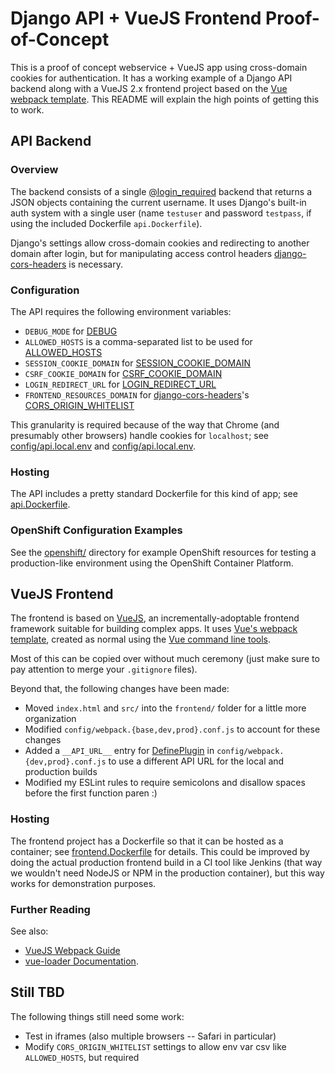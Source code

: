 # Django API + VueJS Frontend Proof-of-Concept

This is a proof of concept webservice + VueJS app using cross-domain cookies for authentication. It has a working
example of a Django API backend along with a VueJS 2.x frontend project based on the
[Vue webpack template](https://github.com/vuejs-templates/webpack).  This README will explain the high points of
getting this to work.

## API Backend

### Overview

The backend consists of a single
[@login_required](https://docs.djangoproject.com/en/1.11/topics/auth/default/#the-login-required-decorator) backend that
returns a JSON objects containing the current username. It uses Django's built-in auth system with a single user (name
`testuser` and password `testpass`, if using the included Dockerfile `api.Dockerfile`).

Django's settings allow cross-domain cookies and redirecting to another domain after login, but for manipulating
access control headers [django-cors-headers](https://github.com/ottoyiu/django-cors-headers) is necessary.

### Configuration

The API requires the following environment variables:
- `DEBUG_MODE` for [DEBUG](https://docs.djangoproject.com/en/1.11/ref/settings/#debug)
- `ALLOWED_HOSTS` is a comma-separated list to be used for
[ALLOWED_HOSTS](https://docs.djangoproject.com/en/1.11/ref/settings/#allowed-hosts)
- `SESSION_COOKIE_DOMAIN` for
[SESSION_COOKIE_DOMAIN](https://docs.djangoproject.com/en/1.11/ref/settings/#session-cookie-domain)
- `CSRF_COOKIE_DOMAIN` for
[CSRF_COOKIE_DOMAIN](https://docs.djangoproject.com/en/1.11/ref/settings/#csrf-cookie-domain)
- `LOGIN_REDIRECT_URL` for
[LOGIN_REDIRECT_URL](https://docs.djangoproject.com/en/1.11/ref/settings/#login-redirect-url)
- `FRONTEND_RESOURCES_DOMAIN` for [django-cors-headers](https://github.com/ottoyiu/django-cors-headers)'s
[CORS_ORIGIN_WHITELIST](https://github.com/ottoyiu/django-cors-headers#cors_origin_whitelist)

This granularity is required because of the way that Chrome (and presumably other browsers) handle cookies for 
`localhost`;  see [config/api.local.env](config/api.local.env) and [config/api.local.env](config/api.prod.env).

### Hosting

The API includes a pretty standard Dockerfile for this kind of app; see [api.Dockerfile](api.Dockerfile).

### OpenShift Configuration Examples

See the [openshift/](openshift) directory for example OpenShift resources for testing a production-like environment
using the OpenShift Container Platform.

## VueJS Frontend

The frontend is based on [VueJS](https://vuejs.org/), an incrementally-adoptable frontend framework suitable for
building complex apps.  It uses [Vue's webpack template](https://github.com/vuejs-templates/webpack), created as normal
using the [Vue command line tools](https://github.com/vuejs/vue-cli).

Most of this can be copied over without much ceremony (just make sure to pay attention to merge your `.gitignore`
files).

Beyond that, the following changes have been made:
- Moved `index.html` and `src/` into the `frontend/` folder for a little more organization
- Modified `config/webpack.{base,dev,prod}.conf.js` to account for these changes
- Added a `__API_URL__` entry for [DefinePlugin](https://webpack.js.org/plugins/define-plugin/) in
`config/webpack.{dev,prod}.conf.js` to use a different API URL for the local and production builds
- Modified my ESLint rules to require semicolons and disallow spaces before the first function paren :)

### Hosting

The frontend project has a Dockerfile so that it can be hosted as a container; see
[frontend.Dockerfile](frontend.Dockerfile) for details.  This could be improved by doing the actual production
frontend build in a CI tool like Jenkins (that way we wouldn't need NodeJS or NPM in the production container), but
this way works for demonstration purposes.

### Further Reading

See also:
- [VueJS Webpack Guide](http://vuejs-templates.github.io/webpack/)
- [vue-loader Documentation](http://vuejs.github.io/vue-loader).

## Still TBD

The following things still need some work:
- Test in iframes (also multiple browsers -- Safari in particular)
- Modify `CORS_ORIGIN_WHITELIST` settings to allow env var csv like `ALLOWED_HOSTS`, but required
